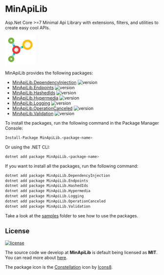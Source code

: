 # MinApiLib

Asp.Net Core >=7 Minimal Api Library with extensions, filters, and utilities to create easy cool APIs.

![MinApiLib](icon.png)

MinApiLib provides the following packages:


- [MinApiLib.DependencyInjection](src/MinApiLib.DependencyInjection/README.md) ![version](https://img.shields.io/nuget/vpre/MinApiLib.DependencyInjection)
- [MinApiLib.Endpoints](src/MinApiLib.Endpoints/README.md) ![version](https://img.shields.io/nuget/vpre/MinApiLib.Endpoints)
- [MinApiLib.HashedIds](src/MinApiLib.HashedIds/README.md) ![version](https://img.shields.io/nuget/vpre/MinApiLib.HashedIds)
- [MinApiLib.Hypermedia](src/MinApiLib.Hypermedia/README.md) ![version](https://img.shields.io/nuget/vpre/MinApiLib.Hypermedia)
- [MinApiLib.Logging](src/MinApiLib.Logging/README.md) ![version](https://img.shields.io/nuget/vpre/MinApiLib.Logging)
- [MinApiLib.OperationCanceled](src/MinApiLib.OperationCanceled/README.md) ![version](https://img.shields.io/nuget/vpre/MinApiLib.OperationCanceled)
- [MinApiLib.Validation](src/MinApiLib.Validation/README.md) ![version](https://img.shields.io/nuget/vpre/MinApiLib.Validation)

To install the packages, run the following command in the Package Manager Console:

```bash
Install-Package MinApiLib.<package-name>
```

Or using the .NET CLI:

```bash
dotnet add package MinApiLib.<package-name>
```

If you want to install all the packages, run the following command:

```bash
dotnet add package MinApiLib.DependencyInjection
dotnet add package MinApiLib.Endpoints
dotnet add package MinApiLib.HashedIds
dotnet add package MinApiLib.Hypermedia
dotnet add package MinApiLib.Logging
dotnet add package MinApiLib.OperationCanceled
dotnet add package MinApiLib.Validation
```

Take a look at the [samples](samples) folder to see how to use the packages.

## License

[![license](https://img.shields.io/badge/License-MIT-purple.svg)](LICENSE)

The source code we develop at **MinApiLib** is default being licensed as **MIT**. You can read more about [here](LICENSE).

The package icon is the <a target="_blank" href="https://icons8.com/icon/1dMXEkMIykkN/constellation">Constellation</a> icon by <a target="_blank" href="https://icons8.com">Icons8</a>.
